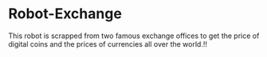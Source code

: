 # Robot-Exchange
This robot is scrapped from two famous exchange offices to get the price of digital coins and the prices of currencies all over the world.!!
